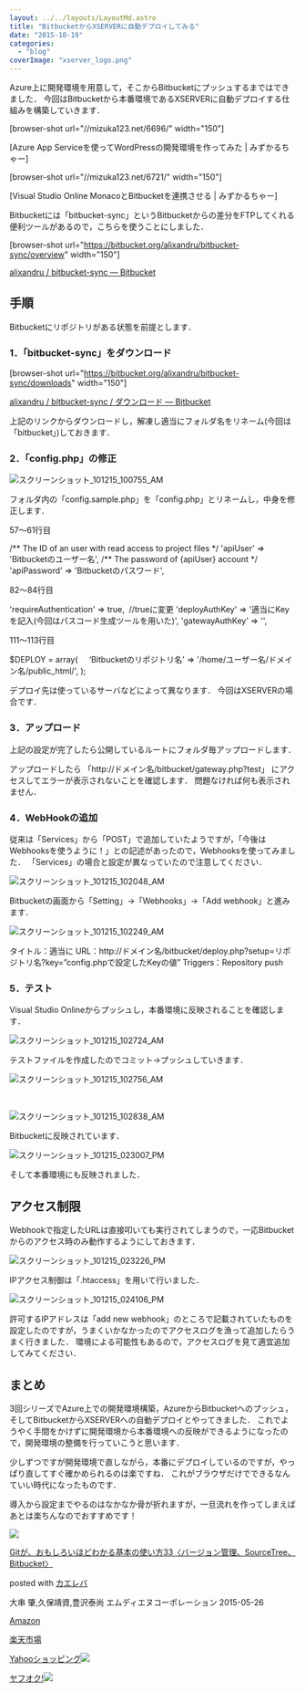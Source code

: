 ```yaml
---
layout: ../../layouts/LayoutMd.astro
title: "BitbucketからXSERVERに自動デプロイしてみる"
date: "2015-10-19"
categories: 
  - "blog"
coverImage: "xserver_logo.png"
---
```


Azure上に開発環境を用意して，そこからBitbucketにプッシュするまではできました． 今回はBitbucketから本番環境であるXSERVERに自動デプロイする仕組みを構築していきます．

\[browser-shot url="//mizuka123.net/6696/" width="150"\]

[Azure App Serviceを使ってWordPressの開発環境を作ってみた | みずかるちゃー]

\[browser-shot url="//mizuka123.net/6721/" width="150"\]

[Visual Studio Online MonacoとBitbucketを連携させる | みずかるちゃー]

Bitbucketには「bitbucket-sync」というBitbucketからの差分をFTPしてくれる便利ツールがあるので，こちらを使うことにしました．

\[browser-shot url="https://bitbucket.org/alixandru/bitbucket-sync/overview" width="150"\]

[alixandru / bitbucket-sync — Bitbucket](https://bitbucket.org/alixandru/bitbucket-sync/overview)

## 手順

Bitbucketにリポジトリがある状態を前提とします．

### 1．「bitbucket-sync」をダウンロード

\[browser-shot url="https://bitbucket.org/alixandru/bitbucket-sync/downloads" width="150"\]

[alixandru / bitbucket-sync / ダウンロード — Bitbucket](https://bitbucket.org/alixandru/bitbucket-sync/downloads)

上記のリンクからダウンロードし，解凍し適当にフォルダ名をリネーム(今回は「bitbucket」)しておきます．

### 2．「config.php」の修正

![スクリーンショット_101215_100755_AM](/archive/images/101215_100755_AM.jpg "スクリーンショット_101215_100755_AM")

フォルダ内の「config.sample.php」を「config.php」とリネームし，中身を修正します．

57～61行目

/\*\* The ID of an user with read access to project files \*/
'apiUser' => 'Bitbucketのユーザー名', 
/\*\* The password of {apiUser} account \*/
'apiPassword' => 'Bitbucketのパスワード',

82～84行目

'requireAuthentication' => true,  //trueに変更
'deployAuthKey' => '適当にKeyを記入(今回はパスコード生成ツールを用いた)',
'gatewayAuthKey' => '',

111～113行目

$DEPLOY = array(
    ‘Bitbucketのリポジトリ名' => '/home/ユーザー名/ドメイン名/public\_html/',
);

デプロイ先は使っているサーバなどによって異なります． 今回はXSERVERの場合です．

### 3．アップロード

上記の設定が完了したら公開しているルートにフォルダ毎アップロードします．

アップロードしたら 「http://ドメイン名/bitbucket/gateway.php?test」 にアクセスしてエラーが表示されないことを確認します． 問題なければ何も表示されません．

### 4．WebHookの追加

従来は「Services」から「POST」で追加していたようですが，「今後はWebhooksを使うように！」との記述があったので，Webhooksを使ってみました． 「Services」の場合と設定が異なっていたので注意してください．

![スクリーンショット_101215_102048_AM](/archive/images/101215_102048_AM.jpg "スクリーンショット_101215_102048_AM")

Bitbucketの画面から「Setting」→「Webhooks」→「Add webhook」と進みます．

![スクリーンショット_101215_102249_AM](/archive/images/101215_102249_AM.jpg "スクリーンショット_101215_102249_AM")

タイトル：適当に URL：http://ドメイン名/bitbucket/deploy.php?setup=リポジトリ名?key=”config.phpで設定したKeyの値” Triggers：Repository push

### 5．テスト

Visual Studio Onlineからプッシュし，本番環境に反映されることを確認します．

![スクリーンショット_101215_102724_AM](/archive/images/101215_102724_AM.jpg "スクリーンショット_101215_102724_AM")

テストファイルを作成したのでコミット→プッシュしていきます．

![スクリーンショット_101215_102756_AM](/archive/images/101215_102756_AM.jpg "スクリーンショット_101215_102756_AM")

 

![スクリーンショット_101215_102838_AM](/archive/images/101215_102838_AM.jpg "スクリーンショット_101215_102838_AM")

Bitbucketに反映されています．

![スクリーンショット_101215_023007_PM](/archive/images/101215_023007_PM.jpg "スクリーンショット_101215_023007_PM")

そして本番環境にも反映されました．

## アクセス制限

Webhookで指定したURLは直接叩いても実行されてしまうので，一応Bitbucketからのアクセス時のみ動作するようにしておきます．

![スクリーンショット_101215_023226_PM](/archive/images/101215_023226_PM.jpg "スクリーンショット_101215_023226_PM")

IPアクセス制御は「.htaccess」を用いて行いました．

![スクリーンショット_101215_024106_PM](/archive/images/101215_024106_PM.jpg "スクリーンショット_101215_024106_PM")

許可するIPアドレスは「add new webhook」のところで記載されていたものを設定したのですが，うまくいかなかったのでアクセスログを漁って追加したらうまく行きました． 環境による可能性もあるので，アクセスログを見て適宜追加してみてください．

## まとめ

3回シリーズでAzure上での開発環境構築，AzureからBitbucketへのプッシュ，そしてBitbucketからXSERVERへの自動デプロイとやってきました． これでようやく手間をかけずに開発環境から本番環境への反映ができるようになったので，開発環境の整備を行っていこうと思います．

少しずつですが開発環境で直しながら，本番にデプロイしているのですが，やっぱり直してすぐ確かめられるのは楽ですね． これがブラウザだけでできるなんていい時代になったものです．

導入から設定までやるのはなかなか骨が折れますが，一旦流れを作ってしまえばあとは楽ちんなのでおすすめです！

[![](/archive/images/51uLcG6WkTL._SL160_.jpg)](https://www.amazon.co.jp/exec/obidos/ASIN/4844365010/mizuka123-22/ref=nosim/)

[Gitが、おもしろいほどわかる基本の使い方33〈バージョン管理、SourceTree、Bitbucket〉](https://www.amazon.co.jp/exec/obidos/ASIN/4844365010/mizuka123-22/ref=nosim/)

posted with [カエレバ](http://kaereba.com)

大串 肇,久保靖資,豊沢泰尚 エムディエヌコーポレーション 2015-05-26

[Amazon](http://www.amazon.co.jp/gp/search?keywords=Git%82%AA%81A%82%A8%82%E0%82%B5%82%EB%82%A2%82%D9%82%C7%82%ED%82%A9%82%E9%8A%EE%96%7B%82%CC%8Eg%82%A2%95%FB33%81q%83o%81%5B%83W%83%87%83%93%8A%C7%97%9D%81ASourceTree%81ABitbucket%81r&__mk_ja_JP=%83J%83%5E%83J%83i&tag=mizuka123-22)

[楽天市場](http://hb.afl.rakuten.co.jp/hgc/032b53ee.4b34c5ee.0f4a541e.f440145e/?pc=http%3A%2F%2Fsearch.rakuten.co.jp%2Fsearch%2Fmall%2FGit%25E3%2581%258C%25E3%2580%2581%25E3%2581%258A%25E3%2582%2582%25E3%2581%2597%25E3%2582%258D%25E3%2581%2584%25E3%2581%25BB%25E3%2581%25A9%25E3%2582%258F%25E3%2581%258B%25E3%2582%258B%25E5%259F%25BA%25E6%259C%25AC%25E3%2581%25AE%25E4%25BD%25BF%25E3%2581%2584%25E6%2596%25B933%25E3%2580%2588%25E3%2583%2590%25E3%2583%25BC%25E3%2582%25B8%25E3%2583%25A7%25E3%2583%25B3%25E7%25AE%25A1%25E7%2590%2586%25E3%2580%2581SourceTree%25E3%2580%2581Bitbucket%25E3%2580%2589%2F-%2Ff.1-p.1-s.1-sf.0-st.A-v.2%3Fx%3D0%26scid%3Daf_ich_link_urltxt%26m%3Dhttp%3A%2F%2Fm.rakuten.co.jp%2F)

[Yahooショッピング![](//ad.jp.ap.valuecommerce.com/servlet/gifbanner?sid=3066752&pid=881990642)](//ck.jp.ap.valuecommerce.com/servlet/referral?sid=3066752&pid=881990642&vc_url=http%3A%2F%2Fsearch.shopping.yahoo.co.jp%2Fsearch%3Fp%3DGit%25E3%2581%258C%25E3%2580%2581%25E3%2581%258A%25E3%2582%2582%25E3%2581%2597%25E3%2582%258D%25E3%2581%2584%25E3%2581%25BB%25E3%2581%25A9%25E3%2582%258F%25E3%2581%258B%25E3%2582%258B%25E5%259F%25BA%25E6%259C%25AC%25E3%2581%25AE%25E4%25BD%25BF%25E3%2581%2584%25E6%2596%25B933%25E3%2580%2588%25E3%2583%2590%25E3%2583%25BC%25E3%2582%25B8%25E3%2583%25A7%25E3%2583%25B3%25E7%25AE%25A1%25E7%2590%2586%25E3%2580%2581SourceTree%25E3%2580%2581Bitbucket%25E3%2580%2589)

[ヤフオク!![](//ad.jp.ap.valuecommerce.com/servlet/gifbanner?sid=3066752&pid=881990642)](//ck.jp.ap.valuecommerce.com/servlet/referral?sid=3066752&pid=881990642&vc_url=http%3A%2F%2Fauctions.search.yahoo.co.jp%2Fsearch%3Fvo%3D%26ve%3D%26auccat%3D0%26aucminprice%3D%26aucmaxprice%3D%26aucmin_bidorbuy_price%3D%26aucmax_bidorbuy_price%3D%26loc_cd%3D0%26abatch%3D0%26istatus%3D0%26filtered%3D1%26ei%3DUTF-8%26tab_ex%3Dcommerce%26va%3DGit%25E3%2581%258C%25E3%2580%2581%25E3%2581%258A%25E3%2582%2582%25E3%2581%2597%25E3%2582%258D%25E3%2581%2584%25E3%2581%25BB%25E3%2581%25A9%25E3%2582%258F%25E3%2581%258B%25E3%2582%258B%25E5%259F%25BA%25E6%259C%25AC%25E3%2581%25AE%25E4%25BD%25BF%25E3%2581%2584%25E6%2596%25B933%25E3%2580%2588%25E3%2583%2590%25E3%2583%25BC%25E3%2582%25B8%25E3%2583%25A7%25E3%2583%25B3%25E7%25AE%25A1%25E7%2590%2586%25E3%2580%2581SourceTree%25E3%2580%2581Bitbucket%25E3%2580%2589)
